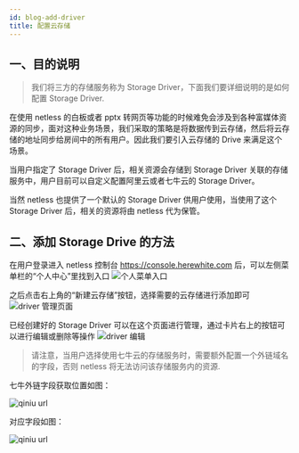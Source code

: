 ```yaml
---
id: blog-add-driver
title: 配置云存储
---
```


## 一、目的说明

> 我们将三方的存储服务称为 Storage Driver，下面我们要详细说明的是如何配置 Storage Driver.

在使用 netless 的白板或者 pptx 转网页等功能的时候难免会涉及到各种富媒体资源的同步，面对这种业务场景，我们采取的策略是将数据传到云存储，然后将云存储的地址同步给房间中的所有用户。因此我们要引入云存储的 Drive 来满足这个场景。

当用户指定了 Storage Driver 后，相关资源会存储到 Storage Driver 关联的存储服务中，用户目前可以自定义配置阿里云或者七牛云的 Storage Driver。

当然 netless 也提供了一个默认的 Storage Driver 供用户使用，当使用了这个 Storage Driver 后，相关的资源将由 netless 代为保管。

## 二、添加 Storage Drive 的方法

在用户登录进入 netless 控制台 https://console.herewhite.com 后，可以左侧菜单栏的“个人中心”里找到入口
![个人菜单入口](https://white-document.oss-cn-hangzhou.aliyuncs.com/netless-doc-images/driverEnter.png?x-oss-process=image/resize,w_350)

之后点击右上角的“新建云存储”按钮，选择需要的云存储进行添加即可
![driver 管理页面](https://white-document.oss-cn-hangzhou.aliyuncs.com/netless-doc-images/addDriver.png)

已经创建好的 Storage Driver 可以在这个页面进行管理，通过卡片右上的按钮可以进行编辑或删除等操作
![driver 编辑](https://white-document.oss-cn-hangzhou.aliyuncs.com/netless-doc-images/storageManage.png)

> 请注意，当用户选择使用七牛云的存储服务时，需要额外配置一个外链域名的字段，否则 netless 将无法访问该存储服务内的资源.

七牛外链字段获取位置如图：

![qiniu url](https://white-document.oss-cn-hangzhou.aliyuncs.com/netless-doc-images/qiniuStorageUrl.png)

对应字段如图：

![qiniu url](https://white-document.oss-cn-hangzhou.aliyuncs.com/netless-doc-images/qiniuStorage.png?x-oss-process=image/resize,w_400)

